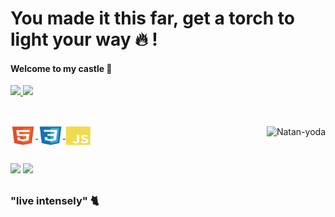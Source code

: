# You made it this far, get a torch to light your way 🔥 !
#### Welcome to my castle 🏰


<div>
  <a href="https://github.com/natan331">
  <img height="180em" src="https://github-readme-stats.vercel.app/api?username=natan331&show_icons=true&theme=jolly&include_all_commits=true&count_private=true"/>
  <img height="180em" src="https://github-readme-stats.vercel.app/api/top-langs/?username=natan331&&layout=compact&hide=shell&theme=jolly"/>
</div>
  
  ##
  
<div style="display: inline_block"><br>
  <img align="center" alt="Natan-HTML" height="30" width="40" src="https://raw.githubusercontent.com/devicons/devicon/master/icons/html5/html5-original.svg">
  <img align="center" alt="Natan-CSS" height="30" width="40" src="https://raw.githubusercontent.com/devicons/devicon/master/icons/css3/css3-original.svg">
  <img align="center" alt="Natan-Js" height="30" width="40" src="https://raw.githubusercontent.com/devicons/devicon/master/icons/javascript/javascript-plain.svg">
  <img align="right" alt="Natan-yoda" height="180em" src="https://64.media.tumblr.com/97750ca1b4e46b16832b9aab4132ea0b/tumblr_mz5ttwnpbf1sgcbk7o3_r1_250.gifv" >
</div>
    
  ##
  
<div>
  <a href = "mailto:natan0170@gmail.com"><img src="https://img.shields.io/badge/-Gmail-%23333?style=for-the-badge&logo=gmail&logoColor=white" target="_blank"></a>
  <a href="https://www.linkedin.com/in/natan-html/" target="_blank"><img src="https://img.shields.io/badge/-LinkedIn-%230077B5?style=for-the-badge&logo=linkedin&logoColor=white" target="_blank"></a>
 </div>
  
  ##
  
### "live intensely" 🐈
